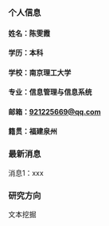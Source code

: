 ### 个人信息
#### 姓名：陈雯霞
#### 学历：本科
#### 学校：南京理工大学
#### 专业：信息管理与信息系统
#### 邮箱：921225669@qq.com
#### 籍贯：福建泉州

### 最新消息
消息1：xxx

### 研究方向
文本挖掘
